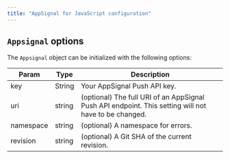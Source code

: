 ```yaml
---
title: "AppSignal for JavaScript configuration"
---
```


## `Appsignal` options

The `Appsignal` object can be initialized with the following options:

| Param | Type | Description  |
| ------ | ------ | ----- |
|  key  |  String  |  Your AppSignal Push API key.  |
|  uri  |  string  |  (optional) The full URI of an AppSignal Push API endpoint. This setting will not have to be changed. |
|  namespace  |  string  |   (optional) A namespace for errors.  |
|  revision  |  string  |   (optional) A Git SHA of the current revision. |
